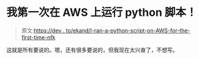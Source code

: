 # 我第一次在 AWS 上运行 python 脚本！

> 原文:[https://dev . to/ekand/I-ran-a-python-script-on-AWS-for-the-first-time-nfk](https://dev.to/ekand/i-ran-a-python-script-on-aws-for-the-first-time-nfk)

这就是所有要说的。嗯，还有很多要说的，但我现在太兴奋了，不想写。